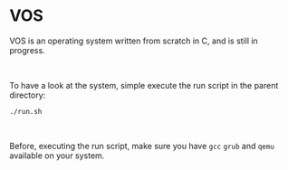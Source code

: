 # VOS

VOS is an operating system written from scratch in C, and is still in progress.

<br>

To have a look at the system, simple execute the run script in the parent directory:
```
./run.sh
```

<br>

Before, executing the run script, make sure you have `gcc` `grub` and `qemu` available on your system.